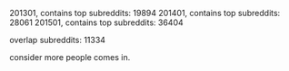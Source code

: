 201301, contains top subreddits: 19894
201401, contains top subreddits: 28061
201501, contains top subreddits: 36404

overlap subreddits: 11334

consider more people comes in. 
